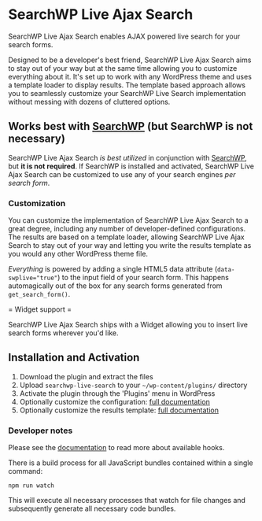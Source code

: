 # SearchWP Live Ajax Search

SearchWP Live Ajax Search enables AJAX powered live search for your search forms.

Designed to be a developer's best friend, SearchWP Live Ajax Search aims to stay out of your way but at the same time allowing you to customize everything about it. It's set up to work with any WordPress theme and uses a template loader to display results. The template based approach allows you to seamlessly customize your SearchWP Live Search implementation without messing with dozens of cluttered options.

## Works best with [SearchWP](https://searchwp.com/?utm_source=github&utm_medium=link&utm_content=readme&utm_campaign=liveajaxsearch) (but SearchWP is not necessary)

SearchWP Live Ajax Search *is best utilized* in conjunction with [SearchWP](https://searchwp.com/?utm_source=github&utm_medium=link&utm_content=readme&utm_campaign=liveajaxsearch), but **it is not required**. If SearchWP is installed and activated, SearchWP Live Ajax Search can be customized to use any of your search engines *per search form*.

### Customization

You can customize the implementation of SearchWP Live Ajax Search to a great degree, including any number of developer-defined configurations. The results are based on a template loader, allowing SearchWP Live Ajax Search to stay out of your way and letting you write the results template as you would any other WordPress theme file.

*Everything* is powered by adding a single HTML5 data attribute (`data-swplive="true"`) to the input field of your search form. This happens automagically out of the box for any search forms generated from `get_search_form()`.

= Widget support =

SearchWP Live Ajax Search ships with a Widget allowing you to insert live search forms wherever you'd like.

## Installation and Activation

1. Download the plugin and extract the files
1. Upload `searchwp-live-search` to your `~/wp-content/plugins/` directory
1. Activate the plugin through the 'Plugins' menu in WordPress
1. Optionally customize the configuration: [full documentation](https://searchwp.com/docs/extensions/live-search/)
1. Optionally customize the results template: [full documentation](https://searchwp.com/docs/extensions/live-search/)

### Developer notes

Please see the [documentation](https://searchwp.com/extensions/live-search/?utm_source=github&utm_medium=link&utm_content=readme) to read more about available hooks.

There is a build process for all JavaScript bundles contained within a single command:

`npm run watch`

This will execute all necessary processes that watch for file changes and subsequently generate all necessary code bundles.
